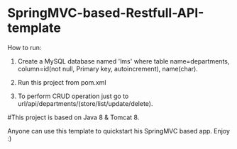 # SpringMVC-based-Restfull-API-template

How to run:
1. Create a MySQL database named 'lms' where table name=departments, column=id(not null, Primary key, autoincrement), name(char).

2. Run this project from pom.xml

3. To perform CRUD operation just go to url/api/departments/(store/list/update/delete). 

#This project is based on Java 8 & Tomcat 8.

Anyone can use this template to quickstart his SpringMVC based app. Enjoy :)